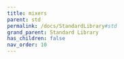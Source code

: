 ```yaml
---
title: mixers
parent: std
permalink: /docs/StandardLibrary#std
grand_parent: Standard Library
has_children: false
nav_order: 10
---
```

